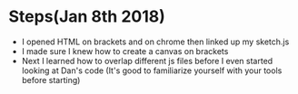 # Steps(Jan 8th 2018)
- I opened HTML on brackets and on chrome then linked up my sketch.js
- I made sure I knew how to create a canvas on brackets
- Next I learned how to overlap different js files before I even started looking at Dan's code (It's good to familiarize yourself with your tools before starting)
